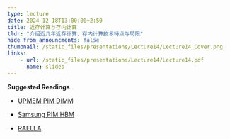 ```yaml
---
type: lecture
date: 2024-12-18T13:00:00+2:50
title: 近存计算与存内计算
tldr: "介绍近几年近存计算、存内计算技术特点与局限"
hide_from_announcments: false
thumbnail: /static_files/presentations/Lecture14/Lecture14_Cover.png
links:
    - url: /static_files/presentations/Lecture14/Lecture14.pdf
      name: slides
---
```


**Suggested Readings**

- [UPMEM PIM DIMM](https://www.upmem.com/technology/)

- [Samsung PIM HBM](https://semiconductor.samsung.com/news-events/tech-blog/hbm-pim-cutting-edge-memory-technology-to-accelerate-next-generation-ai/)

- [RAELLA](https://arxiv.org/abs/2304.07935)

